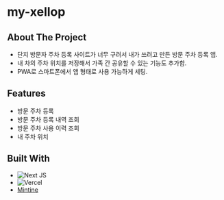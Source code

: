 # my-xellop

## About The Project

- 단지 방문자 주차 등록 사이트가 너무 구려서 내가 쓰려고 만든 방문 주차 등록 앱.
- 내 차의 주차 위치를 저장해서 가족 간 공유할 수 있는 기능도 추가함.
- PWA로 스마트폰에서 앱 형태로 사용 가능하게 세팅.

## Features

- 방문 주차 등록
- 방문 주차 등록 내역 조회
- 방문 주차 사용 이력 조회
- 내 주차 위치

## Built With

- ![Next JS](https://img.shields.io/badge/Next-black?style=for-the-badge&logo=next.js&logoColor=white)
- ![Vercel](https://img.shields.io/badge/vercel-%23000000.svg?style=for-the-badge&logo=vercel&logoColor=white)
- [Mintine](https://mantine.dev/)
